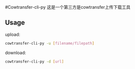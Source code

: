 #Cowtransfer-cli-py
这是一个第三方是cowtransfer上传下载工具

## Usage
upload:
```bash
cowtransfer-cli-py -u [filename/filepath]
```
download:
```bash
cowtransfer-cli-py -d [url]
```